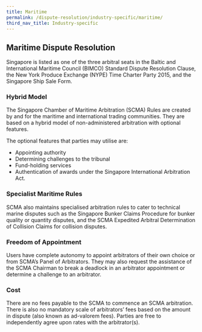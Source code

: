 ```yaml
---
title: Maritime
permalink: /dispute-resolution/industry-specific/maritime/
third_nav_title: Industry-specific
---
```


## Maritime Dispute Resolution

Singapore is listed as one of the three arbitral seats in the Baltic and International Maritime Council (BIMCO) Standard Dispute Resolution Clause, the New York Produce Exchange (NYPE) Time Charter Party 2015, and the Singapore Ship Sale Form.

### Hybrid Model

The Singapore Chamber of Maritime Arbitration (SCMA) Rules are created by and for the maritime and international trading communities. They are based on a hybrid model of non-administered arbitration with optional features.

The optional features that parties may utilise are:

- Appointing authority
- Determining challenges to the tribunal
- Fund-holding services
- Authentication of awards under the Singapore International Arbitration Act.

### Specialist Maritime Rules

SCMA also maintains specialised arbitration rules to cater to technical marine disputes such as the Singapore Bunker Claims Procedure for bunker quality or quantity disputes, and the SCMA Expedited Arbitral Determination of Collision Claims for collision disputes.

### Freedom of Appointment

Users have complete autonomy to appoint arbitrators of their own choice or from SCMA’s Panel of Arbitrators. They may also request the assistance of the SCMA Chairman to break a deadlock in an arbitrator appointment or determine a challenge to an arbitrator.

### Cost

There are no fees payable to the SCMA to commence an SCMA arbitration. There is also no mandatory scale of arbitrators’ fees based on the amount in dispute (also known as ad-valorem fees). Parties are free to independently agree upon rates with the arbitrator(s).
